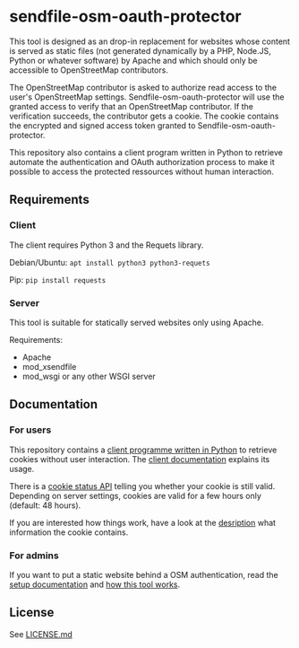 # sendfile-osm-oauth-protector

This tool is designed as an drop-in replacement for websites whose content is
served as static files (not generated dynamically by a PHP, Node.JS, Python or whatever software)
by Apache and which should only be accessible to OpenStreetMap contributors.

The OpenStreetMap contributor is asked to authorize read access to the user's
OpenStreetMap settings.  Sendfile-osm-oauth-protector will use the granted
access to verify that an OpenStreetMap contributor.  If the verification
succeeds, the contributor gets a cookie. The cookie contains the encrypted and
signed access token granted to Sendfile-osm-oauth-protector.

This repository also contains a client program written in Python to retrieve
automate the authentication and OAuth authorization process to make it possible
to access the protected ressources without human interaction.

## Requirements

### Client

The client requires Python 3 and the Requets library.

Debian/Ubuntu: `apt install python3 python3-requets`

Pip: `pip install requests`


### Server

This tool is suitable for statically served websites only using Apache.

Requirements:

* Apache
* mod_xsendfile
* mod_wsgi or any other WSGI server


## Documentation

### For users

This repository contains a [client programme written in Python](oauth_cookie_client.py) to retrieve cookies without user interaction. The [client documentation](doc/client.md) explains its usage.

There is a [cookie status API](doc/cookie_status_api.md) telling you whether your cookie is still valid. Depending on server settings, cookies are valid for a few hours only (default: 48 hours).

If you are interested how things work, have a look at the [desription](doc/cookie.md) what information the cookie contains.


### For admins

If you want to put a static website behind a OSM authentication, read the [setup documentation](doc/setup.md) and [how this tool works](doc/cookie.md).


## License

See [LICENSE.md](LICENSE.md)
